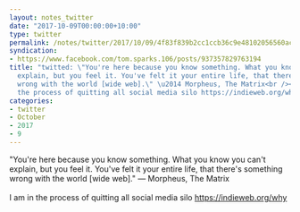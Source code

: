 ```yaml
---
layout: notes_twitter
date: "2017-10-09T00:00:00+10:00"
type: twitter
permalink: /notes/twitter/2017/10/09/4f83f839b2cc1ccb36c9e48102056560acbca92b.html
syndication:
- https://www.facebook.com/tom.sparks.106/posts/937357829763194
title: "twitted: \"You're here because you know something. What you know you can't
  explain, but you feel it. You've felt it your entire life, that there's something
  wrong with the world [wide web].\" \u2014 Morpheus, The Matrix<br /><br />I am in
  the process of quitting all social media silo https://indieweb.org/why"
categories:
- twitter
- October
- 2017
- 9
---
```

"You're here because you know something. What you know you can't explain, but you feel it. You've felt it your entire life, that there's something wrong with the world [wide web]." — Morpheus, The Matrix<br /><br />I am in the process of quitting all social media silo https://indieweb.org/why
